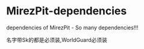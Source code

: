 # MirezPit-dependencies
dependencies of MirezPit - So many dependencies!!!

名字带Sk的都是必须装,WorldGuard必须装
